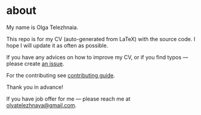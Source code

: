 # about

My name is Olga Telezhnaia. 

This repo is for my CV (auto-generated from LaTeX) with the source code.
I hope I will update it as often as possible.

If you have any advices on how to improve my CV,
or if you find typos — please create 
[an issue](https://github.com/telezhnaya/about/issues).

For the contributing see [contributing guide](CONTRIBUTING.md).

Thank you in advance!

If you have job offer for me —
please reach me at [olyatelezhnaya@gmail.com](mailto:olyatelezhnaya@gmail.com).